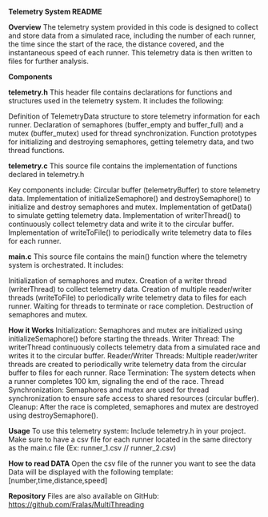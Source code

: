 **Telemetry System README**

**Overview**
The telemetry system provided in this code is designed to collect and store data from a simulated race, including the number of each runner, the time since the start of the race, the distance covered, and the instantaneous speed of each runner. This telemetry data is then written to files for further analysis.


**Components**

**telemetry.h** 
This header file contains declarations for functions and structures used in the telemetry system. It includes the following:

Definition of TelemetryData structure to store telemetry information for each runner.
Declaration of semaphores (buffer_empty and buffer_full) and a mutex (buffer_mutex) used for thread synchronization.
Function prototypes for initializing and destroying semaphores, getting telemetry data, and two thread functions.

**telemetry.c**
This source file contains the implementation of functions declared in telemetry.h

Key components include:
Circular buffer (telemetryBuffer) to store telemetry data.
Implementation of initializeSemaphore() and destroySemaphore() to initialize and destroy semaphores and mutex.
Implementation of getData() to simulate getting telemetry data.
Implementation of writerThread() to continuously collect telemetry data and write it to the circular buffer.
Implementation of writeToFile() to periodically write telemetry data to files for each runner.


**main.c**
This source file contains the main() function where the telemetry system is orchestrated. It includes:

Initialization of semaphores and mutex.
Creation of a writer thread (writerThread) to collect telemetry data.
Creation of multiple reader/writer threads (writeToFile) to periodically write telemetry data to files for each runner.
Waiting for threads to terminate or race completion.
Destruction of semaphores and mutex.


**How it Works**
Initialization: Semaphores and mutex are initialized using initializeSemaphore() before starting the threads.
Writer Thread: The writerThread continuously collects telemetry data from a simulated race and writes it to the circular buffer.
Reader/Writer Threads: Multiple reader/writer threads are created to periodically write telemetry data from the circular buffer to files for each runner.
Race Termination: The system detects when a runner completes 100 km, signaling the end of the race.
Thread Synchronization: Semaphores and mutex are used for thread synchronization to ensure safe access to shared resources (circular buffer).
Cleanup: After the race is completed, semaphores and mutex are destroyed using destroySemaphore().


**Usage**
To use this telemetry system:
Include telemetry.h in your project.
Make sure to have a csv file for each runner located in the same directory as the main.c file (Ex: runner_1.csv // runner_2.csv)

**How to read DATA**
Open the csv file of the runner you want to see the data
Data will be displayed with the following template: 
[number,time,distance,speed]

**Repository** 
Files are also available on GitHub: 
https://github.com/Fralas/MultiThreading